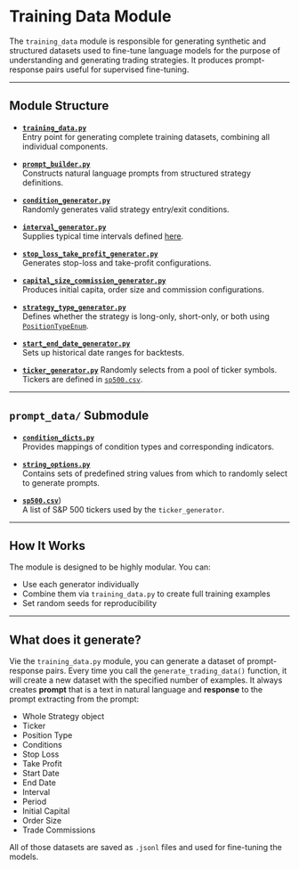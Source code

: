
# Training Data Module

The `training_data` module is responsible for generating synthetic and structured datasets used to fine-tune language models for the purpose of understanding and generating trading strategies.
It produces prompt-response pairs useful for supervised fine-tuning.

---

## Module Structure

- [**`training_data.py`**](https://github.com/DrDanicka/trading_strategy_tester/blob/main/trading_strategy_tester/training_data/training_data.py)  
  Entry point for generating complete training datasets, combining all individual components.

- [**`prompt_builder.py`**](https://github.com/DrDanicka/trading_strategy_tester/blob/main/trading_strategy_tester/training_data/training_data.py)  
  Constructs natural language prompts from structured strategy definitions.

- [**`condition_generator.py`**](https://github.com/DrDanicka/trading_strategy_tester/blob/main/trading_strategy_tester/training_data/condition_generator.py)  
  Randomly generates valid strategy entry/exit conditions.

- [**`interval_generator.py`**](https://github.com/DrDanicka/trading_strategy_tester/blob/main/trading_strategy_tester/training_data/interval_generator.py)  
  Supplies typical time intervals defined [here](../dev/modules/enums/interval.md).

- [**`stop_loss_take_profit_generator.py`**](https://github.com/DrDanicka/trading_strategy_tester/blob/main/trading_strategy_tester/training_data/stop_loss_take_profit_generator.py)  
  Generates stop-loss and take-profit configurations.

- [**`capital_size_commission_generator.py`**](https://github.com/DrDanicka/trading_strategy_tester/blob/main/trading_strategy_tester/training_data/capital_size_commission_generator.py)  
  Produces initial capita, order size and commission configurations.

- [**`strategy_type_generator.py`**](https://github.com/DrDanicka/trading_strategy_tester/blob/main/trading_strategy_tester/training_data/strategy_type_generator.py)  
  Defines whether the strategy is long-only, short-only, or both using [`PositionTypeEnum`](../dev/modules/enums/position_type.md).

- [**`start_end_date_generator.py`**](https://github.com/DrDanicka/trading_strategy_tester/blob/main/trading_strategy_tester/training_data/start_end_date_generator.py)  
  Sets up historical date ranges for backtests.

- [**`ticker_generator.py`**](https://github.com/DrDanicka/trading_strategy_tester/blob/main/trading_strategy_tester/training_data/ticker_generator.py)
  Randomly selects from a pool of ticker symbols. Tickers are defined in [`sp500.csv`](https://github.com/DrDanicka/trading_strategy_tester/blob/main/trading_strategy_tester/training_data/prompt_data/sp500.csv).

---

## `prompt_data/` Submodule

- [**`condition_dicts.py`**](https://github.com/DrDanicka/trading_strategy_tester/blob/main/trading_strategy_tester/training_data/prompt_data/condition_dicts.py)  
  Provides mappings of condition types and corresponding indicators.

- [**`string_options.py`**](https://github.com/DrDanicka/trading_strategy_tester/blob/main/trading_strategy_tester/training_data/prompt_data/string_options.py)  
  Contains sets of predefined string values from which to randomly select to generate prompts.

- [**`sp500.csv`**](https://github.com/DrDanicka/trading_strategy_tester/blob/main/trading_strategy_tester/training_data/prompt_data/sp500.csv))  
  A list of S&P 500 tickers used by the `ticker_generator`.

---

## How It Works

The module is designed to be highly modular. You can:
- Use each generator individually
- Combine them via `training_data.py` to create full training examples
- Set random seeds for reproducibility

---

## What does it generate?

Vie the `training_data.py` module, you can generate a dataset of prompt-response pairs. Every time you call the `generate_trading_data()` function, it will create a new dataset with the specified number of examples. It always creates **prompt** that is a text in natural language and **response** to the prompt extracting from the prompt:

- Whole Strategy object
- Ticker
- Position Type
- Conditions
- Stop Loss
- Take Profit
- Start Date
- End Date
- Interval
- Period
- Initial Capital
- Order Size
- Trade Commissions

All of those datasets are saved as `.jsonl` files and used for fine-tuning the models.